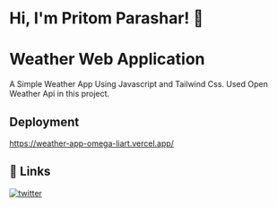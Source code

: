 
# Hi, I'm Pritom Parashar! 👋


# Weather Web  Application 

A Simple Weather App Using Javascript and Tailwind Css.
Used Open Weather Api in this project.


## Deployment

https://weather-app-omega-liart.vercel.app/


## 🔗 Links


[![twitter](https://img.shields.io/badge/twitter-1DA1F2?style=for-the-badge&logo=twitter&logoColor=white)](https://twitter.com/itsprtm)

